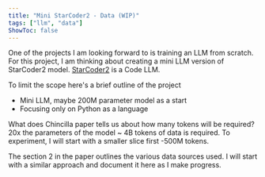```yaml
---
title: "Mini StarCoder2 - Data (WIP)"
tags: ["llm", "data"]
ShowToc: false
---
```


One of the projects I am looking forward to is training an LLM from scratch. For this project, I am thinking about creating a mini LLM version of StarCoder2 model. [StarCoder2](https://arxiv.org/pdf/2402.19173) is a Code LLM.

To limit the scope here's a brief outline of the project

* Mini LLM, maybe 200M parameter model as a start
* Focusing only on Python as a language

What does Chincilla paper tells us about how many tokens will be required? 20x the parameters of the model ~ 4B tokens of data is required. To experiment, I will start with a smaller slice first -500M tokens.

The section 2 in the paper outlines the various data sources used. I will start with a similar approach and document it here as I make progress.
